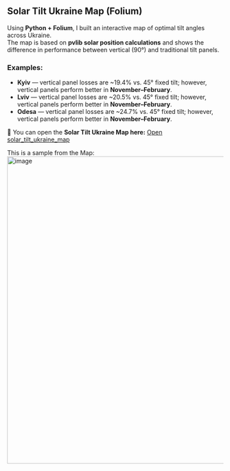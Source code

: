 ## Solar Tilt Ukraine Map (Folium)

Using **Python + Folium**, I built an interactive map of optimal tilt angles across Ukraine.  
The map is based on **pvlib solar position calculations** and shows the difference in performance between vertical (90°) and traditional tilt panels.

### Examples:
- **Kyiv** — vertical panel losses are ~19.4% vs. 45° fixed tilt; however, vertical panels perform better in **November–February**.  
- **Lviv** — vertical panel losses are ~20.5% vs. 45° fixed tilt; however, vertical panels perform better in **November–February**.  
- **Odesa** — vertical panel losses are ~24.7% vs. 45° fixed tilt; however, vertical panels perform better in **November–February**.  

🔗 You can open the **Solar Tilt Ukraine Map here:** [Open solar_tilt_ukraine_map](https://jpohrebitska-dataanalyst.github.io/SPS-Vertical-vs-Traditional/solar_tilt_ukraine_map.html)  

This is a sample from the Map:
<img width="1222" height="716" alt="image" src="https://github.com/user-attachments/assets/ed8fddf0-610e-4f90-8ffb-ae1af93e52e3" />
